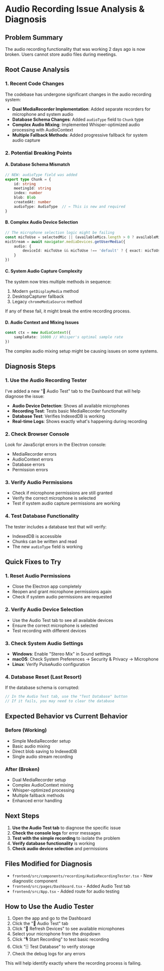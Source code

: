# Audio Recording Issue Analysis & Diagnosis

## Problem Summary
The audio recording functionality that was working 2 days ago is now broken. Users cannot store audio files during meetings.

## Root Cause Analysis

### 1. **Recent Code Changes**
The codebase has undergone significant changes in the audio recording system:

- **Dual MediaRecorder Implementation**: Added separate recorders for microphone and system audio
- **Database Schema Changes**: Added `audioType` field to `Chunk` type
- **Complex Audio Mixing**: Implemented Whisper-optimized audio processing with AudioContext
- **Multiple Fallback Methods**: Added progressive fallback for system audio capture

### 2. **Potential Breaking Points**

#### **A. Database Schema Mismatch**
```typescript
// NEW: audioType field was added
export type Chunk = {
    id: string
    meetingId: string
    index: number
    blob: Blob
    createdAt: number
    audioType: AudioType  // ← This is new and required
}
```

#### **B. Complex Audio Device Selection**
```typescript
// The microphone selection logic might be failing
const micToUse = selectedMic || (availableMics.length > 0 ? availableMics[0].deviceId : undefined)
micStream = await navigator.mediaDevices.getUserMedia({
    audio: {
        deviceId: micToUse && micToUse !== 'default' ? { exact: micToUse } : undefined
    }
})
```

#### **C. System Audio Capture Complexity**
The system now tries multiple methods in sequence:
1. Modern `getDisplayMedia` method
2. DesktopCapturer fallback  
3. Legacy `chromeMediaSource` method

If any of these fail, it might break the entire recording process.

#### **D. Audio Context and Mixing Issues**
```typescript
const ctx = new AudioContext({ 
    sampleRate: 16000 // Whisper's optimal sample rate
})
```
The complex audio mixing setup might be causing issues on some systems.

## Diagnosis Steps

### 1. **Use the Audio Recording Tester**
I've added a new "🔧 Audio Test" tab to the Dashboard that will help diagnose the issue:

- **Audio Device Detection**: Shows all available microphones
- **Recording Test**: Tests basic MediaRecorder functionality
- **Database Test**: Verifies IndexedDB is working
- **Real-time Logs**: Shows exactly what's happening during recording

### 2. **Check Browser Console**
Look for JavaScript errors in the Electron console:
- MediaRecorder errors
- AudioContext errors
- Database errors
- Permission errors

### 3. **Verify Audio Permissions**
- Check if microphone permissions are still granted
- Verify the correct microphone is selected
- Test if system audio capture permissions are working

### 4. **Test Database Functionality**
The tester includes a database test that will verify:
- IndexedDB is accessible
- Chunks can be written and read
- The new `audioType` field is working

## Quick Fixes to Try

### 1. **Reset Audio Permissions**
- Close the Electron app completely
- Reopen and grant microphone permissions again
- Check if system audio permissions are requested

### 2. **Verify Audio Device Selection**
- Use the Audio Test tab to see all available devices
- Ensure the correct microphone is selected
- Test recording with different devices

### 3. **Check System Audio Settings**
- **Windows**: Enable "Stereo Mix" in Sound settings
- **macOS**: Check System Preferences → Security & Privacy → Microphone
- **Linux**: Verify PulseAudio configuration

### 4. **Database Reset (Last Resort)**
If the database schema is corrupted:
```javascript
// In the Audio Test tab, use the "Test Database" button
// If it fails, you may need to clear the database
```

## Expected Behavior vs Current Behavior

### **Before (Working)**
- Simple MediaRecorder setup
- Basic audio mixing
- Direct blob saving to IndexedDB
- Single audio stream recording

### **After (Broken)**
- Dual MediaRecorder setup
- Complex AudioContext mixing
- Whisper-optimized processing
- Multiple fallback methods
- Enhanced error handling

## Next Steps

1. **Use the Audio Test tab** to diagnose the specific issue
2. **Check the console logs** for error messages
3. **Test with the simple recording** to isolate the problem
4. **Verify database functionality** is working
5. **Check audio device selection** and permissions

## Files Modified for Diagnosis

- `frontend/src/components/recording/AudioRecordingTester.tsx` - New diagnostic component
- `frontend/src/pages/Dashboard.tsx` - Added Audio Test tab
- `frontend/src/App.tsx` - Added route for audio testing

## How to Use the Audio Tester

1. Open the app and go to the Dashboard
2. Click the "🔧 Audio Test" tab
3. Click "🔄 Refresh Devices" to see available microphones
4. Select your microphone from the dropdown
5. Click "🎙️ Start Recording" to test basic recording
6. Click "🗄️ Test Database" to verify storage
7. Check the debug logs for any errors

This will help identify exactly where the recording process is failing.
